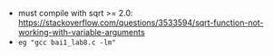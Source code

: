 - must compile with sqrt >= 2.0: https://stackoverflow.com/questions/3533594/sqrt-function-not-working-with-variable-arguments
- `eg "gcc bai1_lab8.c -lm"`